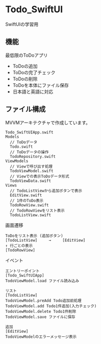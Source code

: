 # Todo_SwiftUI

SwiftUIの学習用


## 機能

最低限のToDoアプリ

* ToDoの追加
* ToDoの完了チェック
* ToDoの削除
* ToDoを本体にファイル保存
* 日本語と英語に対応


## ファイル構成

MVVMアーキテクチャで作成しています。

```
Todo_SwiftUIApp.swift
Models
  // ToDoデータ
  Todo.swift
  // ToDoデータの操作
  TodoRepository.swift
ViewModels
  // Viewで呼び出す処理
  TodoViewModel.swift
  // Viewでの表示ToDoデータ形式
  TodoViewData.swift
Views
  // TodoListViewから追加ボタンで表示
  EditView.swift
  // 1件のToDo表示
  TodoRowView.swift
  // TodoRowViewをリスト表示
  TodoListView.swift
```

画面遷移
```
ToDoをリスト表示 (追加ボタン)
[TodoListView]     →     [EditView]
↑ 行ごとの表示
[TodoRowView]
```

イベント
```
エントリーポイント
[Todo_SwiftUIApp]
TodoViewModel.load ファイル読み込み

リスト
[TodoListView]
TodoViewModel.preAdd Todo追加前処理
TodoViewModel.add Todo1件追加(入力チェック)
TodoViewModel.delete Todo1件削除
TodoViewModel.save ファイルに保存

追加
[EditView]
TodoViewModelのエラーメッセージ表示
```
